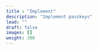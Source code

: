 ```yaml
---
title : "Implement"
description: "Implement passkeys"
lead: ""
draft: false
images: []
weight: 300
---
```


